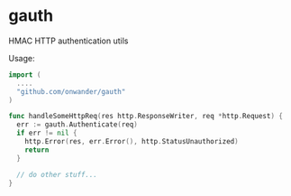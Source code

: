 gauth
========

HMAC HTTP authentication utils

Usage:
```go
import (
  ....
  "github.com/onwander/gauth"
)

func handleSomeHttpReq(res http.ResponseWriter, req *http.Request) {
  err := gauth.Authenticate(req)
  if err != nil {
    http.Error(res, err.Error(), http.StatusUnauthorized)
    return
  }

  // do other stuff...
}
```
